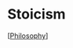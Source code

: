 # Stoicism

[[Philosophy]]

[//begin]: # "Autogenerated link references for markdown compatibility"
[Philosophy]: philosophy "Philosophy"
[//end]: # "Autogenerated link references"
